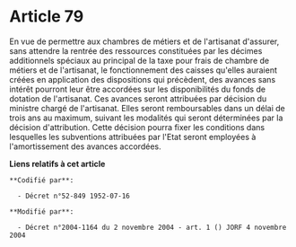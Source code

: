 # Article 79

En vue de permettre aux chambres de métiers et de l'artisanat d'assurer, sans attendre la rentrée des ressources constituées
par les décimes additionnels spéciaux au principal de la taxe pour frais de chambre de métiers et de l'artisanat, le
fonctionnement des caisses qu'elles auraient créées en application des dispositions qui précèdent, des avances sans intérêt
pourront leur être accordées sur les disponibilités du fonds de dotation de l'artisanat. Ces avances seront attribuées par
décision du ministre chargé de l'artisanat. Elles seront remboursables dans un délai de trois ans au maximum, suivant les
modalités qui seront déterminées par la décision d'attribution. Cette décision pourra fixer les conditions dans lesquelles
les subventions attribuées par l'Etat seront employées à l'amortissement des avances accordées.

**Liens relatifs à cet article**

	**Codifié par**:

	  - Décret n°52-849 1952-07-16

	**Modifié par**:

	  - Décret n°2004-1164 du 2 novembre 2004 - art. 1 () JORF 4 novembre 2004
